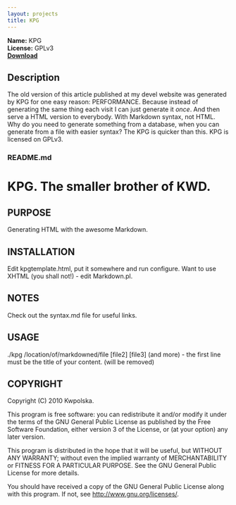 ```yaml
---
layout: projects
title: KPG
---
```

**Name:** KPG  
**License:** GPLv3  
**[Download](https://github.com/downloads/Kwpolska/kru/kpg.tar.gz)**

## Description
The old version of this article published at my devel website was generated by KPG for one easy reason: PERFORMANCE. Because instead of generating the same thing each visit I can just generate it *once*. And then serve a HTML version to everybody. With Markdown syntax, not HTML. Why do you need to generate something from a database, when you can generate from a file with easier syntax? The KPG is quicker than this. KPG is licensed on GPLv3.

### README.md

KPG. The smaller brother of KWD.
==============

PURPOSE
-------
Generating HTML with the awesome Markdown.

INSTALLATION
------------
Edit kpgtemplate.html, put it somewhere and run configure. Want to use XHTML (you shall not!) - edit Markdown.pl.

NOTES
-----
Check out the syntax.md file for useful links.

USAGE
-----
./kpg /location/of/markdowned/file \[file2] \[file3] (and more) - the first line must be the title of your content. (will be removed)

COPYRIGHT
---------
Copyright (C) 2010 Kwpolska.

This program is free software: you can redistribute it and/or modify
it under the terms of the GNU General Public License as published by
the Free Software Foundation, either version 3 of the License, or
(at your option) any later version.

This program is distributed in the hope that it will be useful,
but WITHOUT ANY WARRANTY; without even the implied warranty of
MERCHANTABILITY or FITNESS FOR A PARTICULAR PURPOSE.  See the
GNU General Public License for more details.

You should have received a copy of the GNU General Public License
along with this program.  If not, see <http://www.gnu.org/licenses/>.
